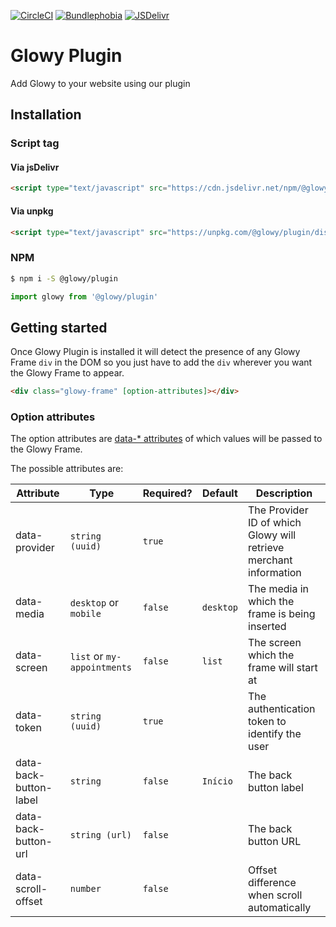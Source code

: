 [![CircleCI](https://circleci.com/gh/adminglowy/glowy-plugin/tree/master.svg?style=svg)](https://circleci.com/gh/adminglowy/glowy-plugin/tree/master) [![Bundlephobia](https://badgen.net/bundlephobia/minzip/@glowy/plugin)](https://bundlephobia.com/result?p=@glowy/plugin) [![JSDelivr](https://badgen.net/jsdelivr/v/npm/@glowy/plugin)](https://cdn.jsdelivr.net/npm/@glowy/plugin@latest/dist/glowy-plugin.min.js)

# Glowy Plugin

Add Glowy to your website using our plugin

## Installation

### Script tag

#### Via jsDelivr
```html
<script type="text/javascript" src="https://cdn.jsdelivr.net/npm/@glowy/plugin@latest/dist/glowy-plugin.min.js" async defer></script>
```

#### Via unpkg
```html
<script type="text/javascript" src="https://unpkg.com/@glowy/plugin/dist/glowy-plugin.min.js" async defer></script>
```

### NPM

```bash
$ npm i -S @glowy/plugin
```

```javascript
import glowy from '@glowy/plugin'
```

## Getting started

Once Glowy Plugin is installed it will detect the presence of any Glowy Frame `div` in the DOM so you just have to add the `div` wherever you want the Glowy Frame to appear.

```html
<div class="glowy-frame" [option-attributes]></div>
```

### Option attributes

The option attributes are [data-* attributes](https://developer.mozilla.org/en-US/docs/Web/HTML/Global_attributes/data-*) of which values will be passed to the Glowy Frame.

The possible attributes are:

Attribute | Type | Required? | Default | Description
--- | --- | --- | --- | ---
data-provider | `string (uuid)` | `true` |  | The Provider ID of which Glowy will retrieve merchant information
data-media  | `desktop` or  `mobile` | `false` | `desktop` | The media in which the frame is being inserted
data-screen | `list` or `my-appointments` | `false` | `list` | The screen which the frame will start at
data-token | `string (uuid)` | `true` | | The authentication token to identify the user
data-back-button-label | `string` | `false` | `Início` | The back button label
data-back-button-url | `string (url)` | `false` | | The back button URL
data-scroll-offset | `number` | `false` | | Offset difference when scroll automatically
